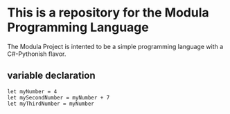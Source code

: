 # This is a repository for the Modula Programming Language

The Modula Project is intented to be a simple programming language with a C#-Pythonish flavor. 

## variable declaration
```
let myNumber = 4
let mySecondNumber = myNumber + 7
let myThirdNumber = myNumber
```